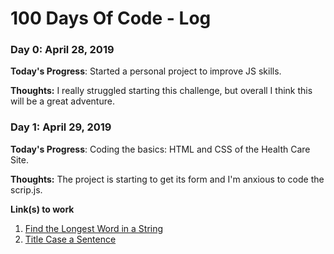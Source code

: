 # 100 Days Of Code - Log

### Day 0: April 28, 2019

**Today's Progress**: Started a personal project to improve JS skills.

**Thoughts:** I really struggled starting this challenge, but overall I think this will be a great adventure.


### Day 1: April 29, 2019

**Today's Progress**: Coding the basics: HTML and CSS of the Health Care Site.

**Thoughts:** The project is starting to get its form and I'm anxious to code the scrip.js.


**Link(s) to work**
1. [Find the Longest Word in a String](https://www.freecodecamp.com/challenges/find-the-longest-word-in-a-string)
2. [Title Case a Sentence](https://www.freecodecamp.com/challenges/title-case-a-sentence)
